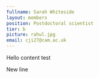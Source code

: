 ```yaml
---
fullname: Sarah Whiteside
layout: members
position: Postdoctoral scientist
tier: b
picture: rahul.jpg
email: cji27@cam.ac.uk
---
```


Hello content test

New line

